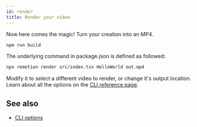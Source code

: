 ```yaml
---
id: render
title: Render your video
---
```


Now here comes the magic! Turn your creation into an MP4.

```bash
npm run build
```

The underlying command in package.json is defined as followed:

```bash
npx remotion render src/index.tsx HelloWorld out.mp4
```

Modify it to select a different video to render, or change it's output location.
Learn about all the options on the [CLI reference page](cli).

## See also

- [CLI options](cli)
